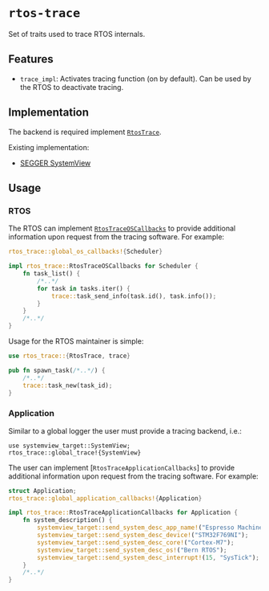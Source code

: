 # `rtos-trace`

<!-- cargo-rdme start -->

Set of traits used to trace RTOS internals.

## Features

- `trace_impl`: Activates tracing function (on by default). Can be used by 
   the RTOS to deactivate tracing.

## Implementation

The backend is required implement [`RtosTrace`](https://docs.rs/rtos-trace/latest/rtos_trace/trait.RtosTrace.html).

Existing implementation:
- [SEGGER SystemView](https://docs.rs/systemview-target/)

## Usage

### RTOS

The RTOS can implement [`RtosTraceOSCallbacks`](https://docs.rs/rtos-trace/latest/rtos_trace/trait.RtosTraceOSCallbacks.html) to provide additional 
information upon request from the tracing software. For example:
```rust
rtos_trace::global_os_callbacks!{Scheduler}

impl rtos_trace::RtosTraceOSCallbacks for Scheduler {
    fn task_list() {
        /*..*/
        for task in tasks.iter() {
            trace::task_send_info(task.id(), task.info());
        }
    }
    /*..*/
}
```

Usage for the RTOS maintainer is simple:
```rust
use rtos_trace::{RtosTrace, trace}

pub fn spawn_task(/*..*/) {
    /*..*/
    trace::task_new(task_id);
}
```

### Application

Similar to a global logger the user must provide a tracing backend, i.e.:
```ìgnore
use systemview_target::SystemView;
rtos_trace::global_trace!{SystemView}
```

The user can implement [`RtosTraceApplicationCallbacks`] to provide 
additional information upon request from the tracing software. For example:
```rust
struct Application;
rtos_trace::global_application_callbacks!{Application}

impl rtos_trace::RtosTraceApplicationCallbacks for Application {
    fn system_description() {
        systemview_target::send_system_desc_app_name!("Espresso Machine");
        systemview_target::send_system_desc_device!("STM32F769NI");
        systemview_target::send_system_desc_core!("Cortex-M7");
        systemview_target::send_system_desc_os!("Bern RTOS");
        systemview_target::send_system_desc_interrupt!(15, "SysTick");
    }
    /*..*/
}

```

<!-- cargo-rdme end -->
